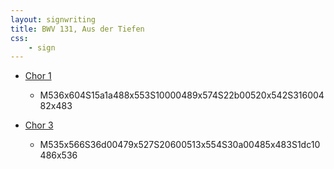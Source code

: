 ```yaml
---
layout: signwriting
title: BWV 131, Aus der Tiefen
css:
    - sign
---
```


<style>
  .sec {
    font-size: x-large;
    margin: 0.3em;
  }
</style>  

<!--
https://www.signbank.org/signpuddle2.0/searchword.php
https://www.sutton-signwriting.io/signmaker
-->


<div class="parts">
<div class="part">


<div class="part-list">

- [Chor 1](k131_01)
  + M536x604S15a1a488x553S10000489x574S22b00520x542S31600482x483  

- [Chor 3](k131_03)
  + M535x566S36d00479x527S20600513x554S30a00485x483S1dc10486x536  

</div>
</div>

</div>
